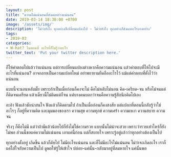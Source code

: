 ```yaml
---
layout: post
title: "ความไม่แน่นอนที่ส่งผลอย่างแน่นอน"
date: 2019-03-14 18:30:00 +0700
image: '/assets/img/'
description: 'ไม่ว่ายังไง ทุกอย่างก็เปลี่ยนแปลงไป - ไม่ว่ายังไง ทุกอย่างก็ส่งผลอะไรบางอย่าง'
tags:
- 2019-03
categories:
- W-hat? ในตอนที่ อะไรที่ก็ไม่รู้ว่าอะไร
twitter_text: 'Put your twitter description here.'
---
```

ก็ให้คำตอบไปแล้วว่าแน่นอน แต่การเปลี่ยนแปลงต่างหากคือความแน่นอน แล้วคำตอบที่ให้ไปจะมีอะไรที่แน่นอน? อาจกลายเป็นความแปลกใหม่ อย่าพยายามยืดถืออะไรไว้ แม้แต่คำตอบที่ตั้งไว้ว่าแน่นอน

แบบนี้จะนอนหลับมั๊ย เพราะถ้าเป็นเมื่อก่อนก็คงจะไม่ คือไม่หลับไม่นอน คิด-เครียด-จน หรือไม่จนแต่ก็คิดจนเครียด แล้วเดี๋ยวนี้ไม่คิดแต่ก็จน แต่บางคนบอกว่าจนคือความรู้สึกนึกคิดไปเอง

อะอ้า ฟังแล้วชักน่าสนใจ ฟังแล้วก็คิดตามไป ถ้าเป็นเมื่อก่อนก็คงสงสัย แต่แปลกที่ตอนนี้กลับรู้ว่าใช่ อะไรๆ ก็อยู่ที่ความคิด และมุมมองของเรา ความสุข ความทุกข์ ความเศร้า ความเหงา ความสบาย ความจน

จริงๆ ก็คือไม่มี แต่ว่าถ้ามีแล้วน้อยไปก็ยังไม่ใช่ความรวย แบบนั้นไม่น่าจะสวย เพราะว่ารวยเท่าไหร่ก็ยังไม่พอ ส่วนนี้ขอแค่ความไม่แน่นอน เอาแค่นี้ก่อน แต่ก็สบายใจ เพราะรู้อยู่แล้วว่าทุกอย่างต้องเป็นไป

ทุกอย่างตั้งอยู่ เกิดขึ้น แล้วก็ดับไป ไม่มีอะไรแน่นอน และก็ไม่มีอะไรไม่แน่นอน ไม่ว่าจะเกิดอะไร เราก็แค่ใส่ใจกับความเป็นไป ดูพอให้รู้ให้เข้าใจ ปล่อย-แค่นั้น-กลับมาอยู่ที่ลมหายใจ แค่นั้นพอ
